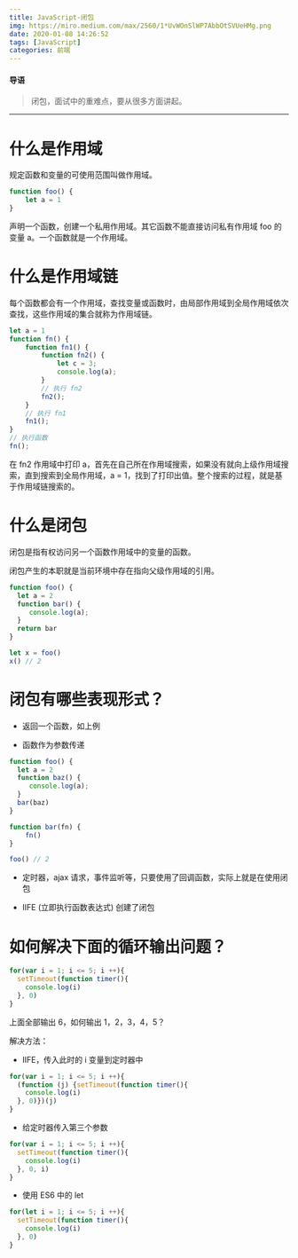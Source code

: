 ```yaml
---
title: JavaScript-闭包
img: https://miro.medium.com/max/2560/1*UvWOnSlWP7AbbOtSVUeHMg.png
date: 2020-01-08 14:26:52
tags: [JavaScript]
categories: 前端
---
```


#### 导语
> 闭包，面试中的重难点，要从很多方面讲起。

<!--more-->           
***

# 什么是作用域

规定函数和变量的可使用范围叫做作用域。

```javascript
function foo() {
    let a = 1
}
```

声明一个函数，创建一个私用作用域。其它函数不能直接访问私有作用域 foo 的变量 a。一个函数就是一个作用域。

# 什么是作用域链

每个函数都会有一个作用域，查找变量或函数时，由局部作用域到全局作用域依次查找，这些作用域的集合就称为作用域链。

```javascript
let a = 1
function fn() {
    function fn1() {
        function fn2() {
            let c = 3;
            console.log(a);
        }
        // 执行 fn2
        fn2();
    }
    // 执行 fn1
    fn1();
}
// 执行函数
fn();
```

在 fn2 作用域中打印 a，首先在自己所在作用域搜索，如果没有就向上级作用域搜索，直到搜索到全局作用域，a = 1，找到了打印出值。整个搜索的过程，就是基于作用域链搜索的。

# 什么是闭包

闭包是指有权访问另一个函数作用域中的变量的函数。

闭包产生的本职就是当前环境中存在指向父级作用域的引用。

```javascript
function foo() {
  let a = 2
  function bar() {
     console.log(a);
  }
  return bar
}

let x = foo()
x() // 2
```

# 闭包有哪些表现形式？

* 返回一个函数，如上例

* 函数作为参数传递

```javascript
function foo() {
  let a = 2
  function baz() {
     console.log(a);
  }
  bar(baz)
}

function bar(fn) {
    fn()
}

foo() // 2
```

* 定时器，ajax 请求，事件监听等，只要使用了回调函数，实际上就是在使用闭包

* IIFE (立即执行函数表达式) 创建了闭包

# 如何解决下面的循环输出问题？

```javascript
for(var i = 1; i <= 5; i ++){
  setTimeout(function timer(){
    console.log(i)
  }, 0)
}
```

上面全部输出 6，如何输出 1，2，3，4，5？

解决方法：

* IIFE，传入此时的 i 变量到定时器中

```javascript
for(var i = 1; i <= 5; i ++){
  (function (j) {setTimeout(function timer(){
    console.log(i)
  }, 0)})(j)
}
```

* 给定时器传入第三个参数

```javascript
for(var i = 1; i <= 5; i ++){
  setTimeout(function timer(){
    console.log(i)
  }, 0, i)
}
```

* 使用 ES6 中的 let

```javascript
for(let i = 1; i <= 5; i ++){
  setTimeout(function timer(){
    console.log(i)
  }, 0)
}
```


